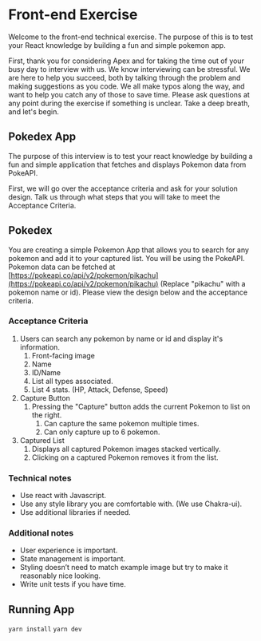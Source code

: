 # Front-end Exercise

Welcome to the front-end technical exercise. The purpose of this is to test your React knowledge by building a fun and simple pokemon app. 

First, thank you for considering Apex and for taking the time out of your busy day to interview with us. We know interviewing can be stressful. We are here to help you succeed, both by talking through the problem and making suggestions as you code. We all make typos along the way, and want to help you catch any of those to save time. Please ask questions at any point during the exercise if something is unclear. Take a deep breath, and let's begin.

## Pokedex App

The purpose of this interview is to test your react knowledge by building a fun and simple application that fetches and displays Pokemon data from PokeAPI. 

First, we will go over the acceptance criteria and ask for your solution design. Talk us through what steps that you will take to meet the Acceptance Criteria. 

## Pokedex

You are creating a simple Pokemon App that allows you to search for any pokemon and add it to your captured list. You will be using the PokeAPI. Pokemon data can be fetched at [https://pokeapi.co/api/v2/pokemon/pikachu](https://pokeapi.co/api/v2/pokemon/pikachu) (Replace "pikachu" with a pokemon name or id). Please view the design below and the acceptance criteria.


### Acceptance Criteria

1. Users can search any pokemon by name or id and display it's information.
    1. Front-facing image
    2. Name
    3. ID/Name
    4. List all types associated.
    5. List 4 stats. (HP, Attack, Defense, Speed) 
2. Capture Button
    1. Pressing the "Capture" button adds the current Pokemon to list on the right.
        1. Can capture the same pokemon multiple times.
        2. Can only capture up to 6 pokemon.
3. Captured List
    1. Displays all captured Pokemon images stacked vertically.
    2. Clicking on a captured Pokemon removes it from the list.

### Technical notes

- Use react with Javascript.
- Use any style library you are comfortable with. (We use Chakra-ui).
- Use additional libraries if needed.

### Additional notes
- User experience is important.
- State management is important.
- Styling doesn’t need to match example image but try to make it reasonably nice looking.
- Write unit tests if you have time. 

## Running App

`yarn install`
`yarn dev` 